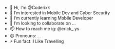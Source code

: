 - 👋 Hi, I’m @Coderixk
- 👀 I’m interested in Mobile Dev and Cyber Security
- 🌱 I’m currently learning Mobile Developer
- 💞️ I’m looking to collaborate on ...
- 📫 How to reach me ig: @erick_.ys
- 😄 Pronouns: ...
- ⚡ Fun fact: I Like Travelling

<!---
Coderixk/Coderixk is a ✨ special ✨ repository because its `README.md` (this file) appears on your GitHub profile.
You can click the Preview link to take a look at your changes.
--->
